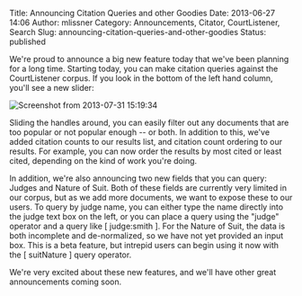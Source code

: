 Title:  Announcing Citation Queries and other Goodies 
Date: 2013-06-27 14:06
Author: mlissner
Category: Announcements, Citator, CourtListener, Search
Slug: announcing-citation-queries-and-other-goodies
Status: published

We're proud to announce a big new feature today that we've been planning
for a long time. Starting today, you can make citation queries against
the CourtListener corpus. If you look in the bottom of the left hand
column, you'll see a new slider:

![Screenshot from 2013-07-31
15:19:34](http://freelawproject.org/wp-content/uploads/2013/07/Screenshot-from-2013-07-31-151934.png)

Sliding the handles around, you can easily filter out any documents that
are too popular or not popular enough -- or both. In addition to this,
we've added citation counts to our results list, and citation count
ordering to our results. For example, you can now order the results by
most cited or least cited, depending on the kind of work you're doing.

In addition, we're also announcing two new fields that you can query:
Judges and Nature of Suit. Both of these fields are currently very
limited in our corpus, but as we add more documents, we want to expose
these to our users. To query by judge name, you can either type the name
directly into the judge text box on the left, or you can place a query
using the "judge" operator and a query like [ judge:smith ]. For the
Nature of Suit, the data is both incomplete and de-normalized, so we
have not yet provided an input box. This is a beta feature, but intrepid
users can begin using it now with the [ suitNature ] query operator.

We're very excited about these new features, and we'll have other great
announcements coming soon.

